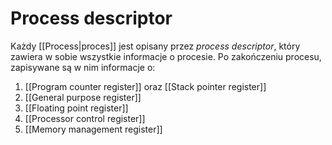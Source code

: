# Process descriptor
Każdy [[Process|proces]] jest opisany przez *process descriptor*, który zawiera w sobie wszystkie informacje o procesie. Po zakończeniu procesu, zapisywane są w nim informacje o:
1. [[Program counter register]] oraz [[Stack pointer register]]
2. [[General purpose register]]
3. [[Floating point register]]
4. [[Processor control register]]
5. [[Memory management register]] 